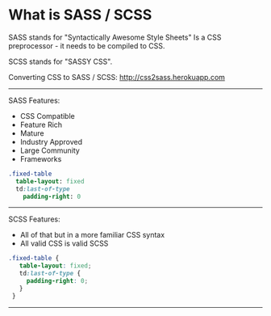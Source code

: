 # What is SASS / SCSS

SASS stands for "Syntactically Awesome Style Sheets"
Is a CSS preprocessor - it needs to be compiled to CSS.

SCSS stands for "SASSY CSS".

Converting CSS to SASS / SCSS:
http://css2sass.herokuapp.com
- - - -
SASS Features:
* CSS Compatible
* Feature Rich
* Mature
* Industry Approved
* Large Community
* Frameworks

```sass
.fixed-table
  table-layout: fixed
  td:last-of-type
    padding-right: 0
```
_ _ _ _
SCSS Features:
* All of that but in a more familiar CSS syntax
* All valid CSS is valid SCSS

```scss
.fixed-table {
   table-layout: fixed;
   td:last-of-type {
     padding-right: 0;
   }
 }
```
- - - - 
